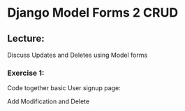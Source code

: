 # Django Model Forms 2 CRUD

## Lecture:
Discuss Updates and Deletes using Model forms

### Exercise 1:
Code together basic User signup page:

Add Modification and Delete
